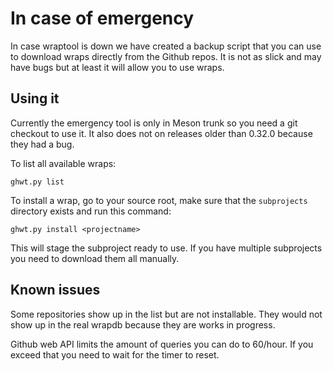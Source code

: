 # In case of emergency

In case wraptool is down we have created a backup script that you can use to download wraps directly from the Github repos. It is not as slick and may have bugs but at least it will allow you to use wraps.

## Using it

Currently the emergency tool is only in Meson trunk so you need a git checkout to use it. It also does not on releases older than 0.32.0 because they had a bug.

To list all available wraps:

    ghwt.py list

To install a wrap, go to your source root, make sure that the `subprojects` directory exists and run this command:

    ghwt.py install <projectname>

This will stage the subproject ready to use. If you have multiple subprojects you need to download them all manually.

## Known issues

Some repositories show up in the list but are not installable. They would not show up in the real wrapdb because they are works in progress.

Github web API limits the amount of queries you can do to 60/hour. If you exceed that you need to wait for the timer to reset.